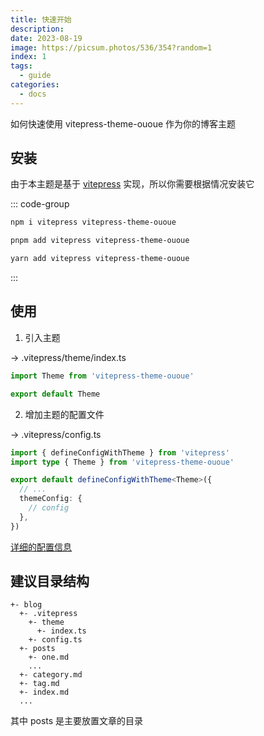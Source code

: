 ```yaml
---
title: 快速开始
description:
date: 2023-08-19
image: https://picsum.photos/536/354?random=1
index: 1
tags:
  - guide
categories:
  - docs
---
```


如何快速使用 vitepress-theme-ououe 作为你的博客主题

<!-- more -->

## 安装

由于本主题是基于 [vitepress](https://vitepress.dev/) 实现，所以你需要根据情况安装它

::: code-group

```sh [npm]
npm i vitepress vitepress-theme-ououe
```

```sh [pnpm]
pnpm add vitepress vitepress-theme-ououe
```

```sh [yarn]
yarn add vitepress vitepress-theme-ououe
```

:::

## 使用

1. 引入主题

-> .vitepress/theme/index.ts

```ts
import Theme from 'vitepress-theme-ououe'

export default Theme
```

2. 增加主题的配置文件

-> .vitepress/config.ts

```ts
import { defineConfigWithTheme } from 'vitepress'
import type { Theme } from 'vitepress-theme-ououe'

export default defineConfigWithTheme<Theme>({
  // ...
  themeConfig: {
    // config
  },
})
```

[详细的配置信息](./config.md)

## 建议目录结构

```
+- blog
  +- .vitepress
    +- theme
      +- index.ts
    +- config.ts
  +- posts
    +- one.md
    ...
  +- category.md
  +- tag.md
  +- index.md
  ...
```

其中 posts 是主要放置文章的目录
